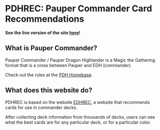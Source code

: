 # PDHREC: Pauper Commander Card Recommendations
**See the live version of the site [here](https://pdhrec.com)!**


## What is Pauper Commander?
Pauper Commander / Pauper Dragon Highlander is a Magic the Gathering format that is a cross between Pauper and EDH (commander).  

Check out the rules at the [PDH Homebase](https://pdhhomebase.com).  



## What does this website do?
PDHREC is based on the website [EDHREC](https://edhrec.com), a website that recommends cards for use in commander decks.  

After collecting deck information from thousands of decks, users can see what the best cards are for any particular deck, or for a particular color.  

